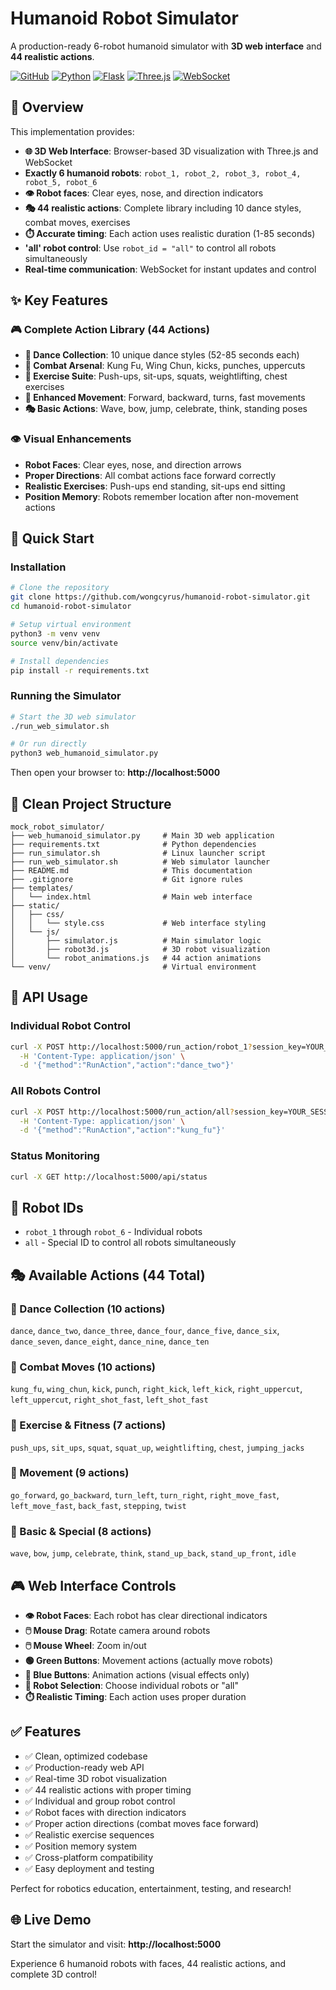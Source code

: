 # Humanoid Robot Simulator

A production-ready 6-robot humanoid simulator with **3D web interface** and **44 realistic actions**.

[![GitHub](https://img.shields.io/badge/GitHub-wongcyrus-blue?logo=github)](https://github.com/wongcyrus/humanoid-robot-simulator)
[![Python](https://img.shields.io/badge/Python-3.8+-green?logo=python)](https://python.org)
[![Flask](https://img.shields.io/badge/Flask-2.0+-red?logo=flask)](https://flask.palletsprojects.com)
[![Three.js](https://img.shields.io/badge/Three.js-r128-orange?logo=javascript)](https://threejs.org)
[![WebSocket](https://img.shields.io/badge/WebSocket-Real--time-purple?logo=websocket)](https://developer.mozilla.org/en-US/docs/Web/API/WebSockets_API)

## 🎯 Overview

This implementation provides:
- **🌐 3D Web Interface**: Browser-based 3D visualization with Three.js and WebSocket
- **Exactly 6 humanoid robots**: `robot_1, robot_2, robot_3, robot_4, robot_5, robot_6`
- **👁️ Robot faces**: Clear eyes, nose, and direction indicators
- **🎭 44 realistic actions**: Complete library including 10 dance styles, combat moves, exercises
- **⏱️ Accurate timing**: Each action uses realistic duration (1-85 seconds)
- **'all' robot control**: Use `robot_id = "all"` to control all robots simultaneously
- **Real-time communication**: WebSocket for instant updates and control

## ✨ Key Features

### 🎮 **Complete Action Library (44 Actions)**
- **💃 Dance Collection**: 10 unique dance styles (52-85 seconds each)
- **🥋 Combat Arsenal**: Kung Fu, Wing Chun, kicks, punches, uppercuts
- **💪 Exercise Suite**: Push-ups, sit-ups, squats, weightlifting, chest exercises
- **🚶 Enhanced Movement**: Forward, backward, turns, fast movements
- **🎭 Basic Actions**: Wave, bow, jump, celebrate, think, standing poses

### 👁️ **Visual Enhancements**
- **Robot Faces**: Clear eyes, nose, and direction arrows
- **Proper Directions**: All combat actions face forward correctly
- **Realistic Exercises**: Push-ups end standing, sit-ups end sitting
- **Position Memory**: Robots remember location after non-movement actions

## 🚀 Quick Start

### Installation

```bash
# Clone the repository
git clone https://github.com/wongcyrus/humanoid-robot-simulator.git
cd humanoid-robot-simulator

# Setup virtual environment
python3 -m venv venv
source venv/bin/activate

# Install dependencies
pip install -r requirements.txt
```

### Running the Simulator

```bash
# Start the 3D web simulator
./run_web_simulator.sh

# Or run directly
python3 web_humanoid_simulator.py
```

Then open your browser to: **http://localhost:5000**

## 📁 Clean Project Structure

```
mock_robot_simulator/
├── web_humanoid_simulator.py     # Main 3D web application
├── requirements.txt              # Python dependencies
├── run_simulator.sh              # Linux launcher script
├── run_web_simulator.sh          # Web simulator launcher
├── README.md                     # This documentation
├── .gitignore                    # Git ignore rules
├── templates/
│   └── index.html                # Main web interface
├── static/
│   ├── css/
│   │   └── style.css             # Web interface styling
│   └── js/
│       ├── simulator.js          # Main simulator logic
│       ├── robot3d.js            # 3D robot visualization
│       └── robot_animations.js   # 44 action animations
└── venv/                         # Virtual environment
```

## 📡 API Usage

### Individual Robot Control
```bash
curl -X POST http://localhost:5000/run_action/robot_1?session_key=YOUR_SESSION_ID \
  -H 'Content-Type: application/json' \
  -d '{"method":"RunAction","action":"dance_two"}'
```

### All Robots Control
```bash
curl -X POST http://localhost:5000/run_action/all?session_key=YOUR_SESSION_ID \
  -H 'Content-Type: application/json' \
  -d '{"method":"RunAction","action":"kung_fu"}'
```

### Status Monitoring
```bash
curl -X GET http://localhost:5000/api/status
```

## 🤖 Robot IDs

- `robot_1` through `robot_6` - Individual robots
- `all` - Special ID to control all robots simultaneously

## 🎭 Available Actions (44 Total)

### 💃 Dance Collection (10 actions)
`dance`, `dance_two`, `dance_three`, `dance_four`, `dance_five`, `dance_six`, `dance_seven`, `dance_eight`, `dance_nine`, `dance_ten`

### 🥋 Combat Moves (10 actions)
`kung_fu`, `wing_chun`, `kick`, `punch`, `right_kick`, `left_kick`, `right_uppercut`, `left_uppercut`, `right_shot_fast`, `left_shot_fast`

### 💪 Exercise & Fitness (7 actions)
`push_ups`, `sit_ups`, `squat`, `squat_up`, `weightlifting`, `chest`, `jumping_jacks`

### 🚶 Movement (9 actions)
`go_forward`, `go_backward`, `turn_left`, `turn_right`, `right_move_fast`, `left_move_fast`, `back_fast`, `stepping`, `twist`

### 🎯 Basic & Special (8 actions)
`wave`, `bow`, `jump`, `celebrate`, `think`, `stand_up_back`, `stand_up_front`, `idle`

## 🎮 Web Interface Controls

- **👁️ Robot Faces**: Each robot has clear directional indicators
- **🖱️ Mouse Drag**: Rotate camera around robots
- **🖱️ Mouse Wheel**: Zoom in/out
- **🟢 Green Buttons**: Movement actions (actually move robots)
- **🔵 Blue Buttons**: Animation actions (visual effects only)
- **🎯 Robot Selection**: Choose individual robots or "all"
- **⏱️ Realistic Timing**: Each action uses proper duration

## ✅ Features

- ✅ Clean, optimized codebase
- ✅ Production-ready web API
- ✅ Real-time 3D robot visualization
- ✅ 44 realistic actions with proper timing
- ✅ Individual and group robot control
- ✅ Robot faces with direction indicators
- ✅ Proper action directions (combat moves face forward)
- ✅ Realistic exercise sequences
- ✅ Position memory system
- ✅ Cross-platform compatibility
- ✅ Easy deployment and testing

Perfect for robotics education, entertainment, testing, and research!

## 🌐 Live Demo

Start the simulator and visit: **http://localhost:5000**

Experience 6 humanoid robots with faces, 44 realistic actions, and complete 3D control!
